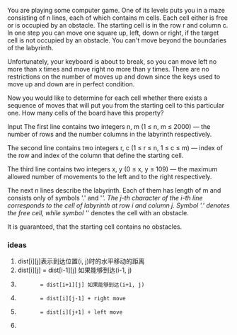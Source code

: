 You are playing some computer game. One of its levels puts you in a maze consisting of n lines, each of which contains m
cells. Each cell either is free or is occupied by an obstacle. The starting cell is in the row r and column c. In one
step you can move one square up, left, down or right, if the target cell is not occupied by an obstacle. You can't move
beyond the boundaries of the labyrinth.

Unfortunately, your keyboard is about to break, so you can move left no more than x times and move right no more than y
times. There are no restrictions on the number of moves up and down since the keys used to move up and down are in
perfect condition.

Now you would like to determine for each cell whether there exists a sequence of moves that will put you from the
starting cell to this particular one. How many cells of the board have this property?

Input
The first line contains two integers n, m (1 ≤ n, m ≤ 2000) — the number of rows and the number columns in the labyrinth
respectively.

The second line contains two integers r, c (1 ≤ r ≤ n, 1 ≤ c ≤ m) — index of the row and index of the column that define
the starting cell.

The third line contains two integers x, y (0 ≤ x, y ≤ 109) — the maximum allowed number of movements to the left and to
the right respectively.

The next n lines describe the labyrinth. Each of them has length of m and consists only of symbols '.' and '*'. The j-th
character of the i-th line corresponds to the cell of labyrinth at row i and column j. Symbol '.' denotes the free cell,
while symbol '*' denotes the cell with an obstacle.

It is guaranteed, that the starting cell contains no obstacles.

### ideas

1. dist[i][j]表示到达位置(i, j)时的水平移动的距离
2. dist[i][j] = dist[i-1][j] 如果能够到达(i-1, j)
3.            = dist[i+1][j] 如果能够到达(i+1, j)
4.            = dist[i][j-1] + right move
5.            = dist[i][j+1] + left move
6. 
